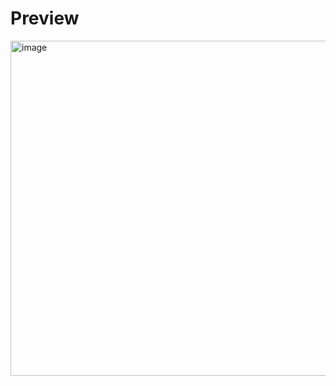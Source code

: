 # Preview

<img width="536"  alt="image" src="https://github.com/user-attachments/assets/253242c0-3933-40d7-874e-50bcd994e0b1" />
